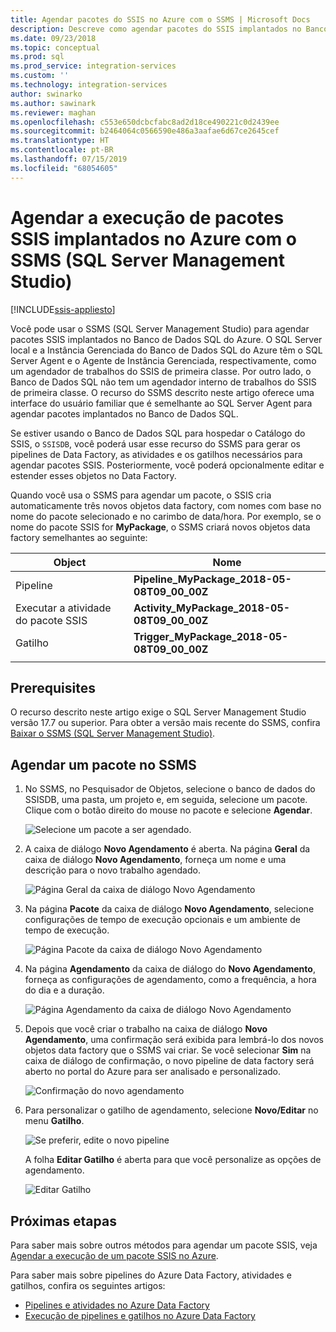```yaml
---
title: Agendar pacotes do SSIS no Azure com o SSMS | Microsoft Docs
description: Descreve como agendar pacotes do SSIS implantados no Banco de Dados SQL do Azure usando o comando de agendamento no SSMS (SQL Server Management Studio).
ms.date: 09/23/2018
ms.topic: conceptual
ms.prod: sql
ms.prod_service: integration-services
ms.custom: ''
ms.technology: integration-services
author: swinarko
ms.author: sawinark
ms.reviewer: maghan
ms.openlocfilehash: c553e650dcbcfabc8ad2d18ce490221c0d2439ee
ms.sourcegitcommit: b2464064c0566590e486a3aafae6d67ce2645cef
ms.translationtype: HT
ms.contentlocale: pt-BR
ms.lasthandoff: 07/15/2019
ms.locfileid: "68054605"
---
```

# <a name="schedule-the-execution-of-ssis-packages-deployed-in-azure-with-sql-server-management-studio-ssms"></a>Agendar a execução de pacotes SSIS implantados no Azure com o SSMS (SQL Server Management Studio)

[!INCLUDE[ssis-appliesto](../../includes/ssis-appliesto-ssvrpluslinux-asdb-asdw-xxx.md)]



Você pode usar o SSMS (SQL Server Management Studio) para agendar pacotes SSIS implantados no Banco de Dados SQL do Azure. O SQL Server local e a Instância Gerenciada do Banco de Dados SQL do Azure têm o SQL Server Agent e o Agente de Instância Gerenciada, respectivamente, como um agendador de trabalhos do SSIS de primeira classe. Por outro lado, o Banco de Dados SQL não tem um agendador interno de trabalhos do SSIS de primeira classe. O recurso do SSMS descrito neste artigo oferece uma interface do usuário familiar que é semelhante ao SQL Server Agent para agendar pacotes implantados no Banco de Dados SQL.

Se estiver usando o Banco de Dados SQL para hospedar o Catálogo do SSIS, o `SSISDB`, você poderá usar esse recurso do SSMS para gerar os pipelines de Data Factory, as atividades e os gatilhos necessários para agendar pacotes SSIS. Posteriormente, você poderá opcionalmente editar e estender esses objetos no Data Factory.

Quando você usa o SSMS para agendar um pacote, o SSIS cria automaticamente três novos objetos data factory, com nomes com base no nome do pacote selecionado e no carimbo de data/hora. Por exemplo, se o nome do pacote SSIS for **MyPackage**, o SSMS criará novos objetos data factory semelhantes ao seguinte:

| Object | Nome |
|---|---|
| Pipeline | **Pipeline_MyPackage_2018-05-08T09_00_00Z** |
| Executar a atividade do pacote SSIS | **Activity_MyPackage_2018-05-08T09_00_00Z** |
| Gatilho | **Trigger_MyPackage_2018-05-08T09_00_00Z** |
|||

## <a name="prerequisites"></a>Prerequisites

O recurso descrito neste artigo exige o SQL Server Management Studio versão 17.7 ou superior. Para obter a versão mais recente do SSMS, confira [Baixar o SSMS (SQL Server Management Studio)](../../ssms/download-sql-server-management-studio-ssms.md).

## <a name="schedule-a-package-in-ssms"></a>Agendar um pacote no SSMS

1. No SSMS, no Pesquisador de Objetos, selecione o banco de dados do SSISDB, uma pasta, um projeto e, em seguida, selecione um pacote. Clique com o botão direito do mouse no pacote e selecione **Agendar**.

    ![Selecione um pacote a ser agendado.](media/ssis-azure-schedule-packages-ssms/schedule-ssms-image1-schedule.png)

2. A caixa de diálogo **Novo Agendamento** é aberta. Na página **Geral** da caixa de diálogo **Novo Agendamento**, forneça um nome e uma descrição para o novo trabalho agendado.

    ![Página Geral da caixa de diálogo Novo Agendamento](media/ssis-azure-schedule-packages-ssms/schedule-ssms-image2-new-schedule.png)

3. Na página **Pacote** da caixa de diálogo **Novo Agendamento**, selecione configurações de tempo de execução opcionais e um ambiente de tempo de execução.

    ![Página Pacote da caixa de diálogo Novo Agendamento](media/ssis-azure-schedule-packages-ssms/schedule-ssms-image3-new-schedule2.png)

4. Na página **Agendamento** da caixa de diálogo do **Novo Agendamento**, forneça as configurações de agendamento, como a frequência, a hora do dia e a duração.

    ![Página Agendamento da caixa de diálogo Novo Agendamento](media/ssis-azure-schedule-packages-ssms/schedule-ssms-image4-new-schedule3.png)

5. Depois que você criar o trabalho na caixa de diálogo **Novo Agendamento**, uma confirmação será exibida para lembrá-lo dos novos objetos data factory que o SSMS vai criar. Se você selecionar **Sim** na caixa de diálogo de confirmação, o novo pipeline de data factory será aberto no portal do Azure para ser analisado e personalizado.

    ![Confirmação do novo agendamento](media/ssis-azure-schedule-packages-ssms/schedule-ssms-image5-confirmation.png)

6. Para personalizar o gatilho de agendamento, selecione **Novo/Editar** no menu **Gatilho**.

    ![Se preferir, edite o novo pipeline](media/ssis-azure-schedule-packages-ssms/schedule-ssms-image6-edit.png)

    A folha **Editar Gatilho** é aberta para que você personalize as opções de agendamento.

    ![Editar Gatilho](media/ssis-azure-schedule-packages-ssms/schedule-ssms-image7-edit2.png)

## <a name="next-steps"></a>Próximas etapas

Para saber mais sobre outros métodos para agendar um pacote SSIS, veja [Agendar a execução de um pacote SSIS no Azure](ssis-azure-schedule-packages.md).

Para saber mais sobre pipelines do Azure Data Factory, atividades e gatilhos, confira os seguintes artigos:
-   [Pipelines e atividades no Azure Data Factory](https://docs.microsoft.com/azure/data-factory/concepts-pipelines-activities)
-   [Execução de pipelines e gatilhos no Azure Data Factory](https://docs.microsoft.com/azure/data-factory/concepts-pipeline-execution-triggers)
